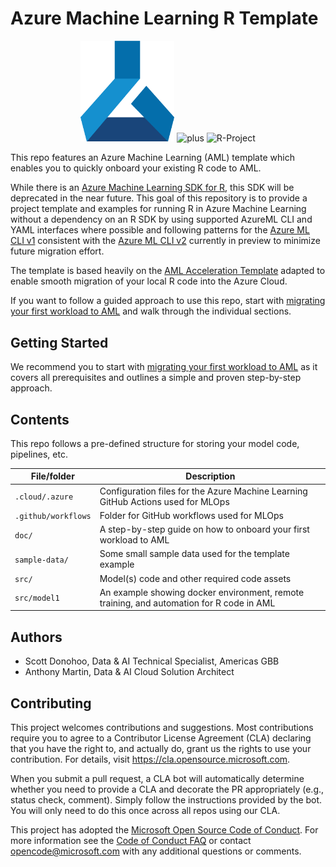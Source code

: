 # Azure Machine Learning R Template

<!-- 
Guidelines on README format: https://review.docs.microsoft.com/help/onboard/admin/samples/concepts/readme-template?branch=master

Guidance on onboarding samples to docs.microsoft.com/samples: https://review.docs.microsoft.com/help/onboard/admin/samples/process/onboarding?branch=master

Taxonomies for products and languages: https://review.docs.microsoft.com/new-hope/information-architecture/metadata/taxonomies?branch=master
-->

<p align="center">
  <img src="doc/media/aml_logo.png" width="150px" />
  <img src="https://i.ya-webdesign.com/images/a-plus-png-2.png" alt="plus" height="75"/>
  <img src="https://www.r-project.org/logo/Rlogo.png" alt="R-Project" width="180px"/>
</p>

This repo features an Azure Machine Learning (AML)  template which enables you to quickly onboard your existing R code to AML.

While there is an [Azure Machine Learning SDK for R](https://azure.github.io/azureml-sdk-for-r/), this SDK will be deprecated in the near future. This goal of this repository is to provide a project template and examples for running R in Azure Machine Learning without a dependency on an R SDK by using supported AzureML CLI and YAML interfaces where possible and following patterns for the [Azure ML CLI v1](https://docs.microsoft.com/en-us/azure/machine-learning/reference-azure-machine-learning-cli) consistent with the [Azure ML CLI v2](https://docs.microsoft.com/en-us/cli/azure/ml?view=azure-cli-latest) currently in preview to minimize future migration effort.

The template is based heavily on the [AML Acceleration Template](https://github.com/microsoft/aml-acceleration-template) adapted to enable smooth migration of your local R code into the Azure Cloud. 

If you want to follow a guided approach to use this repo, start with [migrating your first workload to AML](instructions/README.md) and walk through the individual sections.

## Getting Started

We recommend you to start with [migrating your first workload to AML](instructions/README.md) as it covers all prerequisites and outlines a simple and proven step-by-step approach.

## Contents

This repo follows a pre-defined structure for storing your model code, pipelines, etc.

| File/folder       | Description                                |
|-------------------|--------------------------------------------|
| `.cloud/.azure` | Configuration files for the Azure Machine Learning GitHub Actions used for MLOps |
| `.github/workflows`| Folder for GitHub workflows used for MLOps |
| `doc/`| A step-by-step guide on how to onboard your first workload to AML |
| `sample-data/` | Some small sample data used for the template example |
| `src/` | Model(s) code and other required code assets |
| `src/model1` | An example showing docker environment, remote training, and automation for R code in AML |


## Authors

* Scott Donohoo, Data & AI Technical Specialist, Americas GBB
* Anthony Martin, Data & AI Cloud Solution Architect

## Contributing

This project welcomes contributions and suggestions.  Most contributions require you to agree to a
Contributor License Agreement (CLA) declaring that you have the right to, and actually do, grant us
the rights to use your contribution. For details, visit https://cla.opensource.microsoft.com.

When you submit a pull request, a CLA bot will automatically determine whether you need to provide
a CLA and decorate the PR appropriately (e.g., status check, comment). Simply follow the instructions
provided by the bot. You will only need to do this once across all repos using our CLA.

This project has adopted the [Microsoft Open Source Code of Conduct](https://opensource.microsoft.com/codeofconduct/).
For more information see the [Code of Conduct FAQ](https://opensource.microsoft.com/codeofconduct/faq/) or
contact [opencode@microsoft.com](mailto:opencode@microsoft.com) with any additional questions or comments.
